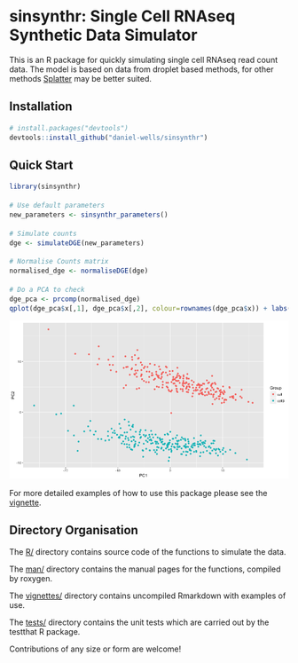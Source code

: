 # sinsynthr: Single Cell RNAseq Synthetic Data Simulator

This is an R package for quickly simulating single cell RNAseq read count data. The model is based on data from droplet based methods, for other methods [Splatter](https://github.com/Oshlack/splatter) may be better suited.

## Installation

```R
# install.packages("devtools")
devtools::install_github("daniel-wells/sinsynthr")
```

## Quick Start
```R
library(sinsynthr)

# Use default parameters
new_parameters <- sinsynthr_parameters()

# Simulate counts
dge <- simulateDGE(new_parameters)

# Normalise Counts matrix
normalised_dge <- normaliseDGE(dge)

# Do a PCA to check
dge_pca <- prcomp(normalised_dge)
qplot(dge_pca$x[,1], dge_pca$x[,2], colour=rownames(dge_pca$x)) + labs(colour="Group", y="PC2", x="PC1")
```

![PCA on simulated data](example.png)

For more detailed examples of how to use this package please see the [vignette](vignettes/vignette.md).

## Directory Organisation
The [R/](R/) directory contains source code of the functions to simulate the data.

The [man/](man/) directory contains the manual pages for the functions, compiled by roxygen.

The [vignettes/](vignettes/) directory contains uncompiled Rmarkdown with examples of use.

The [tests/](tests/) directory contains the unit tests which are carried out by the testthat R package.

Contributions of any size or form are welcome!